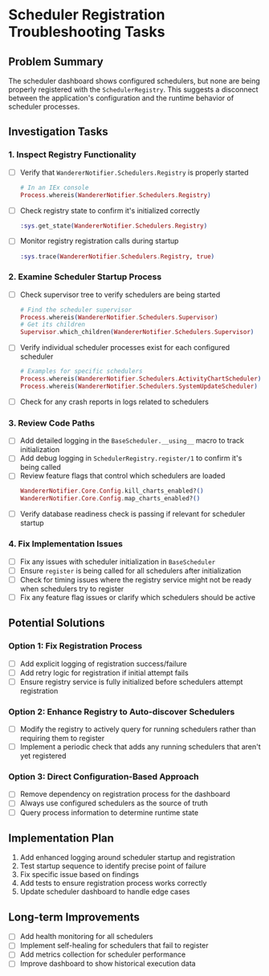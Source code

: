 # Scheduler Registration Troubleshooting Tasks

## Problem Summary
The scheduler dashboard shows configured schedulers, but none are being properly registered with the `SchedulerRegistry`. This suggests a disconnect between the application's configuration and the runtime behavior of scheduler processes.

## Investigation Tasks

### 1. Inspect Registry Functionality
- [ ] Verify that `WandererNotifier.Schedulers.Registry` is properly started
  ```elixir
  # In an IEx console
  Process.whereis(WandererNotifier.Schedulers.Registry)
  ```
- [ ] Check registry state to confirm it's initialized correctly
  ```elixir
  :sys.get_state(WandererNotifier.Schedulers.Registry)
  ```
- [ ] Monitor registry registration calls during startup
  ```elixir
  :sys.trace(WandererNotifier.Schedulers.Registry, true)
  ```

### 2. Examine Scheduler Startup Process
- [ ] Check supervisor tree to verify schedulers are being started
  ```elixir
  # Find the scheduler supervisor
  Process.whereis(WandererNotifier.Schedulers.Supervisor)
  # Get its children
  Supervisor.which_children(WandererNotifier.Schedulers.Supervisor)
  ```
- [ ] Verify individual scheduler processes exist for each configured scheduler
  ```elixir
  # Examples for specific schedulers
  Process.whereis(WandererNotifier.Schedulers.ActivityChartScheduler)
  Process.whereis(WandererNotifier.Schedulers.SystemUpdateScheduler)
  ```
- [ ] Check for any crash reports in logs related to schedulers

### 3. Review Code Paths
- [ ] Add detailed logging in the `BaseScheduler.__using__` macro to track initialization
- [ ] Add debug logging in `SchedulerRegistry.register/1` to confirm it's being called
- [ ] Review feature flags that control which schedulers are loaded
  ```elixir
  WandererNotifier.Core.Config.kill_charts_enabled?()
  WandererNotifier.Core.Config.map_charts_enabled?()
  ```
- [ ] Verify database readiness check is passing if relevant for scheduler startup

### 4. Fix Implementation Issues
- [ ] Fix any issues with scheduler initialization in `BaseScheduler`
- [ ] Ensure `register` is being called for all schedulers after initialization
- [ ] Check for timing issues where the registry service might not be ready when schedulers try to register
- [ ] Fix any feature flag issues or clarify which schedulers should be active

## Potential Solutions

### Option 1: Fix Registration Process
- [ ] Add explicit logging of registration success/failure
- [ ] Add retry logic for registration if initial attempt fails
- [ ] Ensure registry service is fully initialized before schedulers attempt registration

### Option 2: Enhance Registry to Auto-discover Schedulers
- [ ] Modify the registry to actively query for running schedulers rather than requiring them to register
- [ ] Implement a periodic check that adds any running schedulers that aren't yet registered

### Option 3: Direct Configuration-Based Approach
- [ ] Remove dependency on registration process for the dashboard
- [ ] Always use configured schedulers as the source of truth
- [ ] Query process information to determine runtime state

## Implementation Plan
1. Add enhanced logging around scheduler startup and registration
2. Test startup sequence to identify precise point of failure
3. Fix specific issue based on findings
4. Add tests to ensure registration process works correctly
5. Update scheduler dashboard to handle edge cases

## Long-term Improvements
- [ ] Add health monitoring for all schedulers
- [ ] Implement self-healing for schedulers that fail to register
- [ ] Add metrics collection for scheduler performance
- [ ] Improve dashboard to show historical execution data